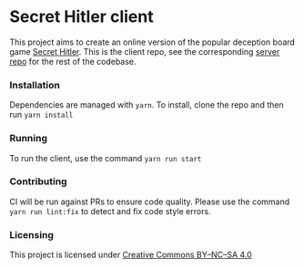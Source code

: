 # Secret Hitler client

This project aims to create an online version of the popular deception board game [Secret Hitler](http://secrethitler.com/). This is the client repo, see the corresponding [server repo](https://github.com/Qcode/SH-Server) for the rest of the codebase.

### Installation

Dependencies are managed with `yarn`. To install, clone the repo and then run `yarn install`

### Running

To run the client, use the command `yarn run start`

### Contributing

CI will be run against PRs to ensure code quality. Please use the command `yarn run lint:fix` to detect and fix code style errors.

### Licensing

This project is licensed under [Creative Commons BY–NC–SA 4.0](http://creativecommons.org/licenses/by-nc-sa/4.0/)
